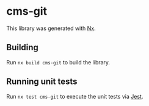 # cms-git

This library was generated with [Nx](https://nx.dev).

## Building

Run `nx build cms-git` to build the library.

## Running unit tests

Run `nx test cms-git` to execute the unit tests via [Jest](https://jestjs.io).
